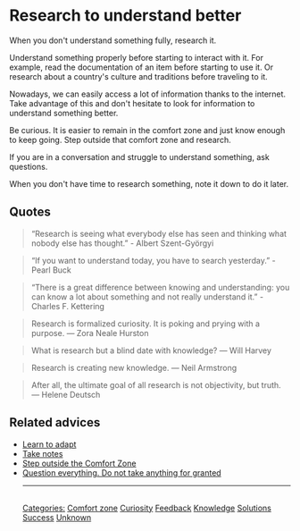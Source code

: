 # Research to understand better

When you don't understand something fully, research it.

Understand something properly before starting to interact with it. For example, read the documentation of an item before starting to use it. Or research about a country's culture and traditions before traveling to it.

Nowadays, we can easily access a lot of information thanks to the internet. Take advantage of this and don't hesitate to look for information to understand something better.

Be curious. It is easier to remain in the comfort zone and just know enough to keep going. Step outside that comfort zone and research. 

If you are in a conversation and struggle to understand something, ask questions.

When you don't have time to research something, note it down to do it later.

## Quotes

> “Research is seeing what everybody else has seen and thinking what nobody else has thought.” - Albert Szent-Györgyi 

> “If you want to understand today, you have to search yesterday.” - Pearl Buck 

> “There is a great difference between knowing and understanding: you can know a lot about something and not really understand it.” - Charles F. Kettering 

> Research is formalized curiosity. It is poking and prying with a purpose. ― Zora Neale Hurston

> What is research but a blind date with knowledge? ― Will Harvey

> Research is creating new knowledge. ― Neil Armstrong

> After all, the ultimate goal of all research is not objectivity, but truth. ― Helene Deutsch

## Related advices

- [Learn to adapt](Learn%20to%20adapt/index.md)
- [Take notes](Take%20notes/index.md)
- [Step outside the Comfort Zone](Step%20outside%20the%20Comfort%20Zone/index.md)
- [Question everything. Do not take anything for granted](Question%20everything.%20Do%20not%20take%20anything%20for%20granted/index.md)<hr/><br/>[Categories:](Categories/index.md) [Comfort zone](Categories/Comfort%20zone.md) [Curiosity](Categories/Curiosity.md) [Feedback](Categories/Feedback.md) [Knowledge](Categories/Knowledge.md) [Solutions](Categories/Solutions.md) [Success](Categories/Success.md) [Unknown](Categories/Unknown.md)